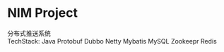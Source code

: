 # NIM Project
分布式推送系统
<br/>
TechStack: 
Java Protobuf Dubbo Netty Mybatis MySQL Zookeepr Redis
<br/>
<br/>
